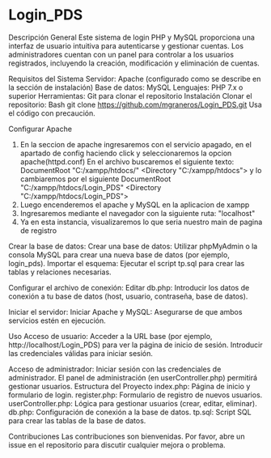 # Login_PDS
Descripción General
Este sistema de login PHP y MySQL proporciona una interfaz de usuario intuitiva para autenticarse y gestionar cuentas. Los administradores cuentan con un panel para controlar a los usuarios registrados, incluyendo la creación, modificación y eliminación de cuentas.

Requisitos del Sistema
Servidor: Apache (configurado como se describe en la sección de instalación)
Base de datos: MySQL
Lenguajes: PHP 7.x o superior
Herramientas: Git para clonar el repositorio
Instalación
Clonar el repositorio:
Bash
git clone https://github.com/mgraneros/Login_PDS.git
Usa el código con precaución.

Configurar Apache

1. En la seccion de apache ingresaremos con el servicio apagado, en el apartado de config haciendo click y seleccionaremos la opcion apache(httpd.conf)
En el archivo buscaremos el siguiente texto:
DocumentRoot "C:/xampp/htdocs/"
<Directory "C:/xampp/htdocs">
y lo cambiaremos por el siguiente
DocumentRoot "C:/xampp/htdocs/Login_PDS"
<Directory "C:/xampp/htdocs/Login_PDS">
2. Luego encenderemos el apache y MySQL en la aplicacion de xampp
4. Ingresaremos mediante el navegador con la siguiente ruta: "localhost"
5. Ya en esta instancia, visualizaremos lo que seria nuestro main de pagina de registro

Crear la base de datos:
Crear una base de datos: Utilizar phpMyAdmin o la consola MySQL para crear una nueva base de datos (por ejemplo, login_pds).
Importar el esquema: Ejecutar el script tp.sql para crear las tablas y relaciones necesarias.

Configurar el archivo de conexión:
Editar db.php: Introducir los datos de conexión a tu base de datos (host, usuario, contraseña, base de datos).

Iniciar el servidor:
Iniciar Apache y MySQL: Asegurarse de que ambos servicios estén en ejecución.

Uso
Acceso de usuario:
Acceder a la URL base (por ejemplo, http://localhost/Login_PDS) para ver la página de inicio de sesión.
Introducir las credenciales válidas para iniciar sesión.

Acceso de administrador:
Iniciar sesión con las credenciales de administrador.
El panel de administración (en userController.php) permitirá gestionar usuarios.
Estructura del Proyecto
index.php: Página de inicio y formulario de login.
register.php: Formulario de registro de nuevos usuarios.
userController.php: Lógica para gestionar usuarios (crear, editar, eliminar).
db.php: Configuración de conexión a la base de datos.
tp.sql: Script SQL para crear las tablas de la base de datos.

Contribuciones
Las contribuciones son bienvenidas. Por favor, abre un issue en el repositorio para discutir cualquier mejora o problema.
